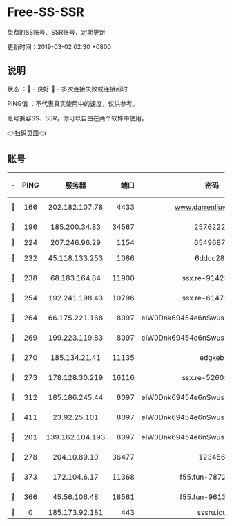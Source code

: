 # Free-SS-SSR

免费的SS账号、SSR账号，定期更新

更新时间：2019-03-02 02:30 +0800

## 说明

状态     ：🙂 - 良好 🙁 - 多次连接失败或连接超时

PING值   ：不代表真实使用中的速度，仅供参考。

账号兼容SS、SSR，你可以自由在两个软件中使用。

👉[扫码页面](https://liesauer.github.io/free-ss-ssr.github.io/)👈

## 账号

|-|PING|服务器|端口|密码|加密方式|区域|
|:----:|:----:|:-----:|-----:|:----:|:----:|:----:|
|🙂|166|202.182.107.78|4433|www.darrenliuwei.com|aes-256-cfb|JP|
|🙂|196|185.200.34.83|34567|25762225|aes-256-cfb|US|
|🙂|224|207.246.96.29|1154|65496879|chacha20|US|
|🙂|232|45.118.133.253|1086|6ddcc286|aes-256-cfb|SG|
|🙂|238|68.183.164.84|11900|ssx.re-91423865|aes-256-cfb|US|
|🙂|254|192.241.198.43|10796|ssx.re-61472012|aes-256-cfb|US|
|🙂|264|66.175.221.168|8097|eIW0Dnk69454e6nSwuspv9DmS201tQ0D|aes-256-cfb|US|
|🙂|269|199.223.119.83|8097|eIW0Dnk69454e6nSwuspv9DmS201tQ0D|aes-256-cfb|US|
|🙂|270|185.134.21.41|11135|edgkeb|aes-256-cfb|GB|
|🙂|273|178.128.30.219|16116|ssx.re-52602728|aes-256-cfb|SG|
|🙂|312|185.186.245.44|8097|eIW0Dnk69454e6nSwuspv9DmS201tQ0D|aes-256-cfb|NL|
|🙂|411|23.92.25.101|8097|eIW0Dnk69454e6nSwuspv9DmS201tQ0D|aes-256-cfb|US|
|🙂|201|139.162.104.193|8097|eIW0Dnk69454e6nSwuspv9DmS201tQ0D|aes-256-cfb|JP|
|🙂|278|204.10.89.10|36477|123456|aes-256-cfb|US|
|🙂|373|172.104.6.17|11368|f55.fun-78724518|aes-256-cfb|US|
|🙁|366|45.56.106.48|18561|f55.fun-96139570|aes-256-cfb|US|
|🙁|0|185.173.92.181|443|sssru.icu|rc4-md5|RU|
